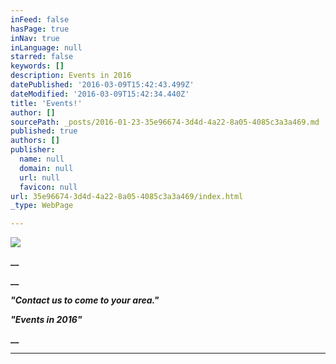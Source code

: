 ```yaml
---
inFeed: false
hasPage: true
inNav: true
inLanguage: null
starred: false
keywords: []
description: Events in 2016
datePublished: '2016-03-09T15:42:43.499Z'
dateModified: '2016-03-09T15:42:34.440Z'
title: 'Events!'
author: []
sourcePath: _posts/2016-01-23-35e96674-3d4d-4a22-8a05-4085c3a3a469.md
published: true
authors: []
publisher:
  name: null
  domain: null
  url: null
  favicon: null
url: 35e96674-3d4d-4a22-8a05-4085c3a3a469/index.html
_type: WebPage

---
```

![](https://the-grid-user-content.s3-us-west-2.amazonaws.com/9caf1d04-8ddf-4126-b763-3bda80da7b22.jpg)

**__**

**__**

**_"Contact us to come to your area."_**

**_"Events in 2016"_**

**__**

****